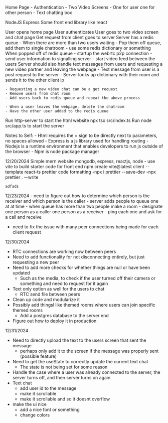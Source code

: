 Home Page - Authentication - Two Video Screens - One for user one for other person - Text chatting box

NodeJS
Express
Some front end library like react

User opens home page
User authenticates
User goes to two video screen and chat page
Get request from client goes to server
Server has a redis queue - When there are more than two users waiting - Pop them off queue, add them to single chatroom - use some redis dictionary or something
When popped off of redis queue - startup the webrtc p2p connection - send user information to signalling server - start video feed between the users
Server should also handle text messages from users and requesting a new video partner and leaving the webpage - Text message from user is a post request to the server - Server looks up dictionary with their room and sends it to the other client ip

    - Requesting a new video chat can be a get request
    - Remove users from chat room
    - Add users back to redis queue and repeat the above process

    - When a user leaves the webpage, delete the chatroom
    - Have the other user added to the redis queue

Run http-server to start the html website
npx tsx src/index.ts
Run node src/app.ts to start the server

Notes to Self: - Html requires the = sign to be directly next to parameters, no spaces allowed - Express is a js library used for handling routing - Nodejs is a runtime environment that enables developers to run js outside of the browser - Npm is node package manager

12/20/2024
Simple mern website
mongodb, express, reactjs, node - use vite to build starter code for front end
npm create vite@latest client --template react-ts
prettier code formatting
-npx i prettier --save-dev
-npx prettier . --write

    adfads

12/23/2024 - need to figure out how to determine which person is the receiver and which person is the caller - server adds people to queue one at at time - when queue has more than two people make a room - designate one person as a caller one person as a receiver - ping each one and ask for a call and receive

- need to fix the issue with many peer connections being made for each client request

12/30/2024

- RTC connections are working now between peers
- Need to add functionality for not disconnecting entirely, but just requesting a new peer
- Need to add more checks for whether things are null or have been updated
  - Such as the media, to check if the user turned off their camera or something and need to request for it again
- Text only option as well for the users to chat
  - RTC send file between peers
- Clean up code and modularize it
- Possibly add thingsl like themed rooms where users can join specific themed rooms
  - Add a postgres database to the server end
- Figure out how to deploy it in production

12/31/2024

- Need to directly upload the text to the users screen that sent the message
  - perhaps only add it to the screen if the message was properly sent (possible feature)
- Need to get the useState to correctly update the current text chat
  - The state is not being set for some reason
- Handle the case where a user was already connected to the server, the server turns off, and then server turns on again
- Text chat
  - add user id to the message
  - make it scrollable
  - make it scrollable and so it doesnt overflow
- make the ui nice
  - add a nice font or something
  - change colors
